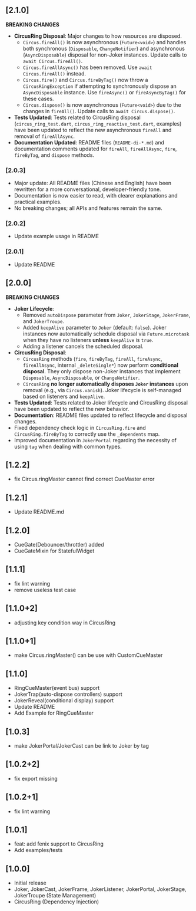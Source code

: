## [2.1.0]

**BREAKING CHANGES**

*   **CircusRing Disposal**: Major changes to how resources are disposed.
    *   `Circus.fireAll()` is now asynchronous (`Future<void>`) and handles both synchronous (`Disposable`, `ChangeNotifier`) and asynchronous (`AsyncDisposable`) disposal for non-Joker instances. Update calls to `await Circus.fireAll()`.
    *   `Circus.fireAllAsync()` has been removed. Use `await Circus.fireAll()` instead.
    *   `Circus.fire()` and `Circus.fireByTag()` now throw a `CircusRingException` if attempting to synchronously dispose an `AsyncDisposable` instance. Use `fireAsync()` or `fireAsyncByTag()` for these cases.
    *   `Circus.dispose()` is now asynchronous (`Future<void>`) due to the changes in `fireAll()`. Update calls to `await Circus.dispose()`.
*   **Tests Updated**: Tests related to CircusRing disposal (`circus_ring_test.dart`, `circus_ring_reactive_test.dart`, examples) have been updated to reflect the new asynchronous `fireAll` and removal of `fireAllAsync`.
*   **Documentation Updated**: README files (`README-di-*.md`) and documentation comments updated for `fireAll`, `fireAllAsync`, `fire`, `fireByTag`, and `dispose` methods.

### [2.0.3]

* Major update: All README files (Chinese and English) have been rewritten for a more conversational, developer-friendly tone.
* Documentation is now easier to read, with clearer explanations and practical examples.
* No breaking changes; all APIs and features remain the same.

### [2.0.2]

* Update example usage in README

### [2.0.1]

* Update README

## [2.0.0]

**BREAKING CHANGES**

*   **Joker Lifecycle**: 
    *   Removed `autoDispose` parameter from `Joker`, `JokerStage`, `JokerFrame`, and `JokerTroupe`.
    *   Added `keepAlive` parameter to `Joker` (default: `false`). Joker instances now automatically schedule disposal via `Future.microtask` when they have no listeners **unless** `keepAlive` is `true`.
    *   Adding a listener cancels the scheduled disposal.
*   **CircusRing Disposal**: 
    *   `CircusRing` methods (`fire`, `fireByTag`, `fireAll`, `fireAsync`, `fireAllAsync`, internal `_deleteSingle*`) now perform **conditional disposal**. They only dispose non-Joker instances that implement `Disposable`, `AsyncDisposable`, or `ChangeNotifier`.
    *   `CircusRing` **no longer automatically disposes `Joker` instances** upon removal (e.g., via `Circus.vanish`). Joker lifecycle is self-managed based on listeners and `keepAlive`.
*   **Tests Updated**: Tests related to Joker lifecycle and CircusRing disposal have been updated to reflect the new behavior.
*   **Documentation**: README files updated to reflect lifecycle and disposal changes.
*   Fixed dependency check logic in `CircusRing.fire` and `CircusRing.fireByTag` to correctly use the `_dependents` map.
*   Improved documentation in `JokerPortal` regarding the necessity of using `tag` when dealing with common types.

## [1.2.2]
* fix Circus.ringMaster cannot find correct CueMaster error

## [1.2.1]
* Update README.md

## [1.2.0]
* CueGate(Debouncer/throttler) added
* CueGateMixin for StatefulWidget

## [1.1.1]
* fix lint warning
* remove useless test case

## [1.1.0+2]
* adjusting key condition way in CircusRing

## [1.1.0+1]

* make Circus.ringMaster() can be use with CustomCueMaster

## [1.1.0]

* RingCueMaster(event bus) support
* JokerTrap(auto-dispose controllers) support
* JokerReveal(conditional display) support
* Update README
* Add Example for RingCueMaster

## [1.0.3]

* make JokerPortal/JokerCast can be link to Joker by tag

## [1.0.2+2]

* fix export missing

## [1.0.2+1]

* fix lint warning

## [1.0.1]

* feat: add fenix support to CircusRing
* Add examples/tests

## [1.0.0]

* Initial release
* Joker, JokerCast, JokerFrame, JokerListener, JokerPortal, JokerStage, JokerTroupe (State
  Management)
* CircusRing (Dependency Injection)